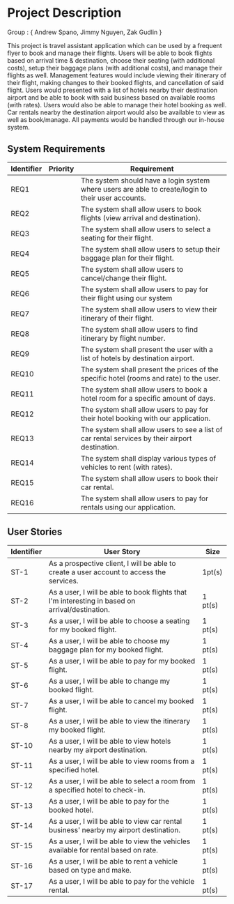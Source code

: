 # Project Description

Group : { Andrew Spano, Jimmy Nguyen, Zak Gudlin }

This project is travel assistant application which can be used by a frequent flyer to book and manage their flights. 
Users will be able to book flights based on arrival time & destination, choose their seating (with additional costs),
setup their baggage plans (with additional costs), and manage their flights as well. Management features would 
include viewing their itinerary of their flight, making changes to their booked flights, and cancellation of 
said flight. Users would presented with a list of hotels nearby their destination airport and be able to
book with said business based on available rooms (with rates). Users would also be able to manage their hotel booking
as well. Car rentals nearby the destination airport would also be available to view as well as book/manage. 
All payments would be handled through our in-house system.

## System Requirements

Identifier | Priority | Requirement
---------- | ---------| -----------
REQ1  |  | The system should have a login system where users are able to create/login to their user accounts.
REQ2  |  | The system shall allow users to book flights (view arrival and destination).  
REQ3  |  | The system shall allow users to select a seating for their flight.
REQ4  |  | The system shall allow users to setup their baggage plan for their flight.
REQ5  |  | The system shall allow users to cancel/change their flight.
REQ6  |  | The system shall allow users to pay for their flight using our system
REQ7  |  | The system shall allow users to view their itinerary of their flight.
REQ8  |  | The system shall allow users to find itinerary by flight number.
REQ9  |  | The system shall present the user with a list of hotels by destination airport. 
REQ10 |  | The system shall present the prices of the specific hotel (rooms and rate) to the user.
REQ11 |  | The system shall allow users to book a hotel room for a specific amount of days.
REQ12 |  | The system shall allow users to pay for their hotel booking with our application.
REQ13 |  | The system shall allow users to see a list of car rental services by their airport destination.
REQ14 |  | The system shall display various types of vehicles to rent (with rates).
REQ15 |  | The system shall allow users to book their car rental.
REQ16 |  | The system shall allow users to pay for rentals using our application.


## User Stories

Identifier | User Story | Size
---------- | ---------- | ----
ST-1       | As a prospective client, I will be able to create a user account to access the services. | 1pt(s)
ST-2       | As a user, I will be able to book flights that I'm interesting in based on arrival/destination. | 1 pt(s)
ST-3       | As a user, I will be able to choose a seating for my booked flight. | 1 pt(s)
ST-4       | As a user, I will be able to choose my baggage plan for my booked flight. | 1 pt(s)
ST-5       | As a user, I will be able to pay for my booked flight. | 1 pt(s)
ST-6       | As a user, I will be able to change my booked flight. | 1 pt(s)
ST-7       | As a user, I will be able to cancel my booked flight. | 1 pt(s)
ST-8       | As a user, I will be able to view the itinerary my booked flight. | 1 pt(s)
ST-10      | As a user, I will be able to view hotels nearby my airport destination. | 1 pt(s)
ST-11      | As a user, I will be able to view rooms from a specified hotel. | 1 pt(s)
ST-12      | As a user, I will be able to select a room from a specified hotel to check-in. | 1 pt(s)
ST-13      | As a user, I will be able to pay for the booked hotel. | 1 pt(s)
ST-14      | As a user, I will be able to view car rental business' nearby my airport destination. | 1 pt(s)
ST-15      | As a user, I will be able to view the vehicles available for rental based on rate. | 1 pt(s)
ST-16      | As a user, I will be able to rent a vehicle based on type and make. | 1 pt(s)
ST-17      | As a user, I will be able to pay for the vehicle rental. | 1 pt(s)

